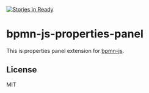 [![Stories in Ready](https://badge.waffle.io/bpmn-io/bpmn-js-properties-panel.png?label=ready&title=Ready)](https://waffle.io/bpmn-io/bpmn-js-properties-panel)
# bpmn-js-properties-panel

This is properties panel extension for [bpmn-js](https://github.com/bpmn-io/bpmn-js).


## License

MIT